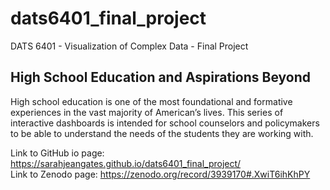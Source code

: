 # dats6401_final_project
DATS 6401 - Visualization of Complex Data - Final Project  
  
## High School Education and Aspirations Beyond  
High school education is one of the most foundational and formative experiences in the vast majority of American’s lives. This series of interactive dashboards is intended for school counselors and policymakers to be able to understand the needs of the students they are working with.  
  
Link to GitHub io page: https://sarahjeangates.github.io/dats6401_final_project/   
Link to Zenodo page: https://zenodo.org/record/3939170#.XwiT6ihKhPY
